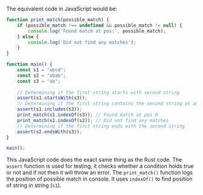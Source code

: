 The equivalent code in JavaScript would be:

```javascript
function print_match(possible_match) {
    if (possible_match !== undefined && possible_match != null) {
        console.log('Found match at pos:', possible_match);
    } else {
        console.log('Did not find any matches');
    }
}

function main() {
    const s1 = "abcd";
    const s2 = "abab";
    const s3 = "ab";
    
    // Determining if the first string starts with second string
    assert(s1.startsWith(s3));
    // Determining if the first string contains the second string at any location
    assert(s1.includes(s3));
    print_match(s1.indexOf(s3)); // Found match at pos 0
    print_match(s1.indexOf(s2)); // Did not find any matches
    // Determining if the first string ends with the second string
    assert(s2.endsWith(s3));
}

main();
```
This JavaScript code does the exact same thing as the Rust code. The `assert` function is used for testing, it checks whether a condition holds true or not and if not then it will throw an error. The `print_match()` function logs the position of possible match in console. It uses `indexOf()` to find position of string in string (`s1`).
